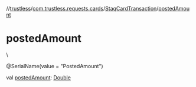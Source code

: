 //[trustless](../../../index.md)/[com.trustless.requests.cards](../index.md)/[StaqCardTransaction](index.md)/[postedAmount](posted-amount.md)

# postedAmount

\

@SerialName(value = &quot;PostedAmount&quot;)

val [postedAmount](posted-amount.md): [Double](https://kotlinlang.org/api/latest/jvm/stdlib/kotlin/-double/index.html)

